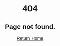 <div align="center">
  <h1 style="font-family:sans-serif">404</h1>
  <h2 style="font-family:sans-serif">Page not found.</h2>
  <a href="index.html" style="font-family:sans-serif">Return Home</a>
</div>

